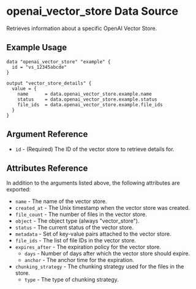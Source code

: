 # openai_vector_store Data Source

Retrieves information about a specific OpenAI Vector Store.

## Example Usage

```hcl
data "openai_vector_store" "example" {
  id = "vs_12345abcde"
}

output "vector_store_details" {
  value = {
    name      = data.openai_vector_store.example.name
    status    = data.openai_vector_store.example.status
    file_ids  = data.openai_vector_store.example.file_ids
  }
}
```

## Argument Reference

* `id` - (Required) The ID of the vector store to retrieve details for.

## Attributes Reference

In addition to the arguments listed above, the following attributes are exported:

* `name` - The name of the vector store.
* `created_at` - The Unix timestamp when the vector store was created.
* `file_count` - The number of files in the vector store.
* `object` - The object type (always "vector_store").
* `status` - The current status of the vector store.
* `metadata` - Set of key-value pairs attached to the vector store.
* `file_ids` - The list of file IDs in the vector store.
* `expires_after` - The expiration policy for the vector store.
  * `days` - Number of days after which the vector store should expire.
  * `anchor` - The anchor time for the expiration.
* `chunking_strategy` - The chunking strategy used for the files in the store.
  * `type` - The type of chunking strategy. 
